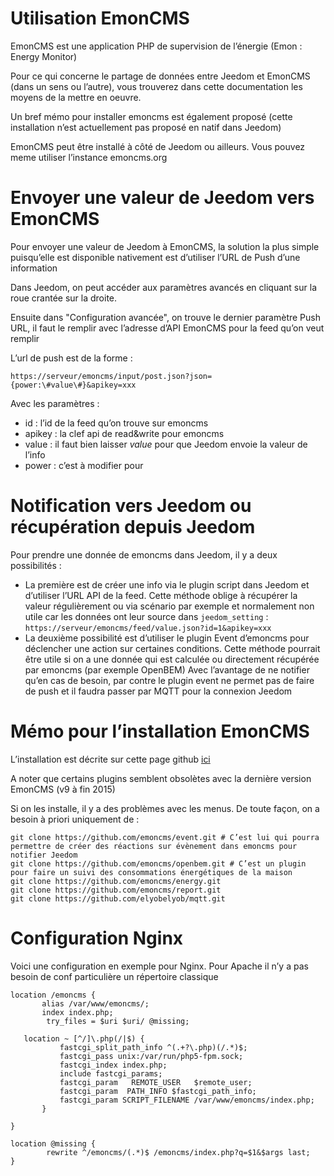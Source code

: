 # Utilisation EmonCMS

EmonCMS est une application PHP de supervision de l’énergie (Emon : Energy Monitor)

Pour ce qui concerne le partage de données entre Jeedom et EmonCMS (dans un sens ou l’autre), vous trouverez dans cette documentation les moyens de la mettre en oeuvre.

Un bref mémo pour installer emoncms est également proposé (cette installation n’est actuellement pas proposé en natif dans Jeedom)

EmonCMS peut être installé à côté de Jeedom ou ailleurs. Vous pouvez meme utiliser l’instance emoncms.org

# Envoyer une valeur de Jeedom vers EmonCMS

Pour envoyer une valeur de Jeedom à EmonCMS, la solution la plus simple puisqu’elle est disponible nativement est d’utiliser l’URL de Push d’une information

Dans Jeedom, on peut accéder aux paramètres avancés en cliquant sur la roue crantée sur la droite.

Ensuite dans "Configuration avancée", on trouve le dernier paramètre Push URL, il faut le remplir avec l’adresse d’API EmonCMS pour la feed qu’on veut remplir

L’url de push est de la forme :

``https://serveur/emoncms/input/post.json?json={power:\#value\#}&apikey=xxx``

Avec les paramètres :

-   id : l’id de la feed qu’on trouve sur emoncms
-   apikey : la clef api de read&write pour emoncms
-   value : il faut bien laisser *value* pour que Jeedom envoie la valeur de l’info
-   power : c’est à modifier pour

# Notification vers Jeedom ou récupération depuis Jeedom

Pour prendre une donnée de emoncms dans Jeedom, il y a deux possibilités :

-   La première est de créer une info via le plugin script dans Jeedom et d’utiliser l’URL API de la feed. Cette méthode oblige à récupérer la valeur régulièrement ou via scénario par exemple et normalement non utile car les données ont leur source dans ``jeedom_setting`` : ``https://serveur/emoncms/feed/value.json?id=1&apikey=xxx``
-   La deuxième possibilité est d’utiliser le plugin Event d’emoncms pour déclencher une action sur certaines conditions. Cette méthode pourrait être utile si on a une donnée qui est calculée ou directement récupérée par emoncms (par exemple OpenBEM) Avec l’avantage de ne notifier qu’en cas de besoin, par contre le plugin event ne permet pas de faire de push et il faudra passer par MQTT pour la connexion Jeedom

# Mémo pour l’installation EmonCMS

L’installation est décrite sur cette page github [ici](https://github.com/emoncms/emoncms/blob/master/docs/LinuxInstall.md)

A noter que certains plugins semblent obsolètes avec la dernière version EmonCMS (v9 à fin 2015)

Si on les installe, il y a des problèmes avec les menus. De toute façon, on a besoin à priori uniquement de :

````
git clone https://github.com/emoncms/event.git # C’est lui qui pourra permettre de créer des réactions sur évènement dans emoncms pour notifier Jeedom
git clone https://github.com/emoncms/openbem.git # C’est un plugin pour faire un suivi des consommations énergétiques de la maison
git clone https://github.com/emoncms/energy.git
git clone https://github.com/emoncms/report.git
git clone https://github.com/elyobelyob/mqtt.git
````

# Configuration Nginx

Voici une configuration en exemple pour Nginx. Pour Apache il n’y a pas besoin de conf particulière un répertoire classique

````
location /emoncms {
       alias /var/www/emoncms/;
       index index.php;
        try_files = $uri $uri/ @missing;

   location ~ [^/]\.php(/|$) {
           fastcgi_split_path_info ^(.+?\.php)(/.*)$;
           fastcgi_pass unix:/var/run/php5-fpm.sock;
           fastcgi_index index.php;
           include fastcgi_params;
           fastcgi_param   REMOTE_USER   $remote_user;
           fastcgi_param  PATH_INFO $fastcgi_path_info;
           fastcgi_param SCRIPT_FILENAME /var/www/emoncms/index.php;
       }

}

location @missing {
        rewrite ^/emoncms/(.*)$ /emoncms/index.php?q=$1&$args last;
}
````

